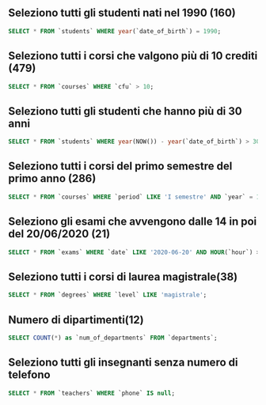 ## Seleziono tutti gli studenti nati nel 1990 (160)
```sql
SELECT * FROM `students` WHERE year(`date_of_birth`) = 1990;
```

## Seleziono tutti i corsi che valgono più di 10 crediti (479)
```sql
SELECT * FROM `courses` WHERE `cfu` > 10;
```

## Seleziono tutti gli studenti che hanno più di 30 anni
```sql
SELECT * FROM `students` WHERE year(NOW()) - year(`date_of_birth`) > 30;
```

## Seleziono tutti i corsi del primo semestre del primo anno (286)
```sql
SELECT * FROM `courses` WHERE `period` LIKE 'I semestre' AND `year` = 1;
```

## Seleziono gli esami che avvengono dalle 14 in poi del 20/06/2020 (21)
```sql
SELECT * FROM `exams` WHERE `date` LIKE '2020-06-20' AND HOUR(`hour`) >= 14;
```

## Seleziono tutti i corsi di laurea magistrale(38)

```sql
SELECT * FROM `degrees` WHERE `level` LIKE 'magistrale';
```

## Numero di dipartimenti(12)
```sql
SELECT COUNT(*) as `num_of_departments` FROM `departments`;
```


## Seleziono tutti gli insegnanti senza numero di telefono 
```sql
SELECT * FROM `teachers` WHERE `phone` IS null;
```